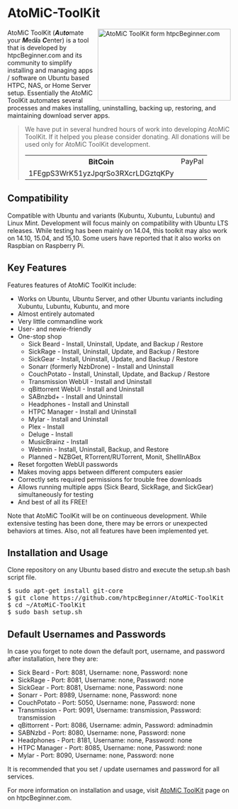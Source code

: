 # AtoMiC-ToolKit
<img src="http://www.htpcbeginner.com/images/2015/04/atomic-toolkit-300x162.jpg" alt="AtoMiC ToolKit form htpcBeginner.com" width="300" height="162" align="right"/>AtoMiC ToolKit (<b><i>A</i></b>u<b><i>to</i></b>mate your <b><i>M</i></b>ed<b><i>i</i></b>a <b><i>C</i></b>enter) is a tool that is developed by htpcBeginner.com and its community to simplify installing and managing apps / software on Ubuntu based HTPC, NAS, or Home Server setup. Essentially the AtoMiC ToolKit automates several processes and makes installing, uninstalling, backing up, restoring, and maintaining download server apps. 

<blockquote>
We have put in several hundred hours of work into developing AtoMiC ToolKit. If it helped you please consider donating. All donations will be used only for AtoMiC ToolKit development.

<table>
<tr>
<th>BitCoin</th>
<td>PayPal</th>
</tr>
<tr>
<td>1FEgpS3WrK51yzJpqrSo3RXcrLDGztqKPy</td>
<td>&nbsp;</td>
</tr>
</table>
</blockquote>

<h2>Compatibility</h2>
Compatible with Ubuntu and variants (Kubuntu, Xubuntu, Lubuntu) and Linux Mint. Development will focus mainly on compatibility with Ubuntu LTS releases. While testing has been mainly on 14.04, this toolkit may also work on 14.10, 15.04, and 15,10. Some users have reported that it also works on Raspbian on Raspberry Pi. 

<h2>Key Features</h2>
Features features of AtoMiC ToolKit include:
<ul>
<li>Works on Ubuntu, Ubuntu Server, and other Ubuntu variants including Xubuntu, Lubuntu, Kubuntu, and more</li>
<li>Almost entirely automated</li>
<li>Very little commandline work</li>
<li>User- and newie-friendly</li>
<li>One-stop shop
<ul>
<li>Sick Beard - Install, Uninstall, Update, and Backup / Restore</li>
<li>SickRage - Install, Uninstall, Update, and Backup / Restore</li>
<li>SickGear - Install, Uninstall, Update, and Backup / Restore</li>
<li>Sonarr (formerly NzbDrone) - Install and Uninstall</li>
<li>CouchPotato - Install, Uninstall, Update, and Backup / Restore</li>
<li>Transmission WebUI - Install and Uninstall</li>
<li>qBittorrent WebUI - Install and Uninstall</li>
<li>SABnzbd+ - Install and Uninstall</li>
<li>Headphones - Install and Uninstall</li>
<li>HTPC Manager - Install and Uninstall</li>
<li>Mylar - Install and Uninstall</li>
<li>Plex - Install</li>
<li>Deluge - Install</li>
<li>MusicBrainz - Install</li>
<li>Webmin - Install, Uninstall, Backup, and Restore</li>
<li>Planned - NZBGet, RTorrent/RUTorrent, Monit, ShellInABox</li>
</ul></li>
<li>Reset forgotten WebUI passwords</li>
<li>Makes moving apps between different computers easier</li>
<li>Correctly sets required permissions for trouble free downloads</li>
<li>Allows running multiple apps (Sick Beard, SickRage, and SickGear) simultaneously for testing</li>
<li>And best of all its FREE!</li>
</ul>

Note that AtoMiC ToolKit will be on continueous development. While extensive testing has been done, there may be errors or unexpected behaviors at times. Also, not all features have been implemented yet. 

<h2>Installation and Usage</h2>
Clone repository on any Ubuntu based distro and execute the setup.sh bash script file. 

<pre>
$ sudo apt-get install git-core
$ git clone https://github.com/htpcBeginner/AtoMiC-ToolKit
$ cd ~/AtoMiC-ToolKit
$ sudo bash setup.sh
</pre>

<h2>Default Usernames and Passwords</h2>
In case you forget to note down the default port, username, and password after installation, here they are: 

<ul>
<li>Sick Beard - Port: 8081, Username: none, Password: none</li>
<li>SickRage - Port: 8081, Username: none, Password: none</li>
<li>SickGear - Port: 8081, Username: none, Password: none</li>
<li>Sonarr - Port: 8989, Username: none, Password: none</li>
<li>CouchPotato - Port: 5050, Username: none, Password: none</li>
<li>Transmission - Port: 9091, Username: transmission, Password: transmission</li>
<li>qBittorrent - Port: 8086, Username: admin, Password: adminadmin</li>
<li>SABNzbd - Port: 8080, Username: none, Password: none</li>
<li>Headphones - Port: 8181, Username: none, Password: none</li>
<li>HTPC Manager - Port: 8085, Username: none, Password: none</li>
<li>Mylar - Port: 8090, Username: none, Password: none</li>
</ul>

It is recommended that you set / update usernames and password for all services. 

For more information on installation and usage, visit <a href="http://www.htpcbeginner.com/atomic-toolkit/">AtoMiC ToolKit</a> page on on htpcBeginner.com.
